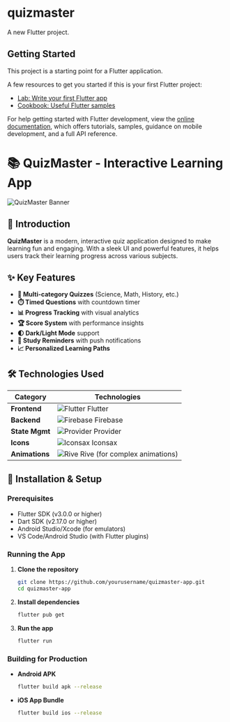 # quizmaster

A new Flutter project.

## Getting Started

This project is a starting point for a Flutter application.

A few resources to get you started if this is your first Flutter project:

- [Lab: Write your first Flutter app](https://docs.flutter.dev/get-started/codelab)
- [Cookbook: Useful Flutter samples](https://docs.flutter.dev/cookbook)

For help getting started with Flutter development, view the
[online documentation](https://docs.flutter.dev/), which offers tutorials,
samples, guidance on mobile development, and a full API reference.
# 📚 QuizMaster - Interactive Learning App

![QuizMaster Banner](https://via.placeholder.com/800x200?text=QuizMaster+Interactive+Learning+App)

## 🎯 Introduction
**QuizMaster** is a modern, interactive quiz application designed to make learning fun and engaging. With a sleek UI and powerful features, it helps users track their learning progress across various subjects.

## ✨ Key Features
- **📱 Multi-category Quizzes** (Science, Math, History, etc.)
- **⏱️ Timed Questions** with countdown timer
- **📊 Progress Tracking** with visual analytics
- **🏆 Score System** with performance insights
- **🌓 Dark/Light Mode** support
- **🔔 Study Reminders** with push notifications
- **📈 Personalized Learning Paths**

## 🛠️ Technologies Used
| Category        | Technologies                                                                  |
|-----------------|------------------------------------------------------------------------------|
| **Frontend**    | ![Flutter](https://img.icons8.com/color/20/000000/flutter.png) Flutter       |
| **Backend**     | ![Firebase](https://img.icons8.com/color/20/000000/firebase.png) Firebase    |
| **State Mgmt**  | ![Provider](https://img.icons8.com/color/20/000000/provider-package.png) Provider |
| **Icons**       | ![Iconsax](https://img.icons8.com/color/20/000000/iconsax.png) Iconsax      |
| **Animations**  | ![Rive](https://img.icons8.com/color/20/000000/rive.png) Rive (for complex animations) |

## 🚀 Installation & Setup

### Prerequisites
- Flutter SDK (v3.0.0 or higher)  
- Dart SDK (v2.17.0 or higher)  
- Android Studio/Xcode (for emulators)  
- VS Code/Android Studio (with Flutter plugins)  

### Running the App
1. **Clone the repository**  
   ```bash
   git clone https://github.com/yourusername/quizmaster-app.git
   cd quizmaster-app
   ```

2. **Install dependencies**  
   ```bash
   flutter pub get
   ```

3. **Run the app**  
   ```bash
   flutter run
   ```

### Building for Production
- **Android APK**  
  ```bash
  flutter build apk --release
  ```

- **iOS App Bundle**  
  ```bash
  flutter build ios --release
  ```


